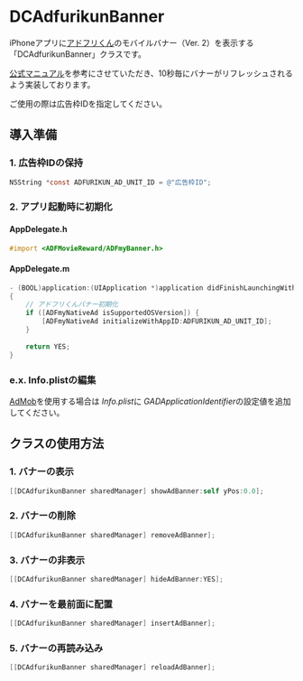 # DCAdfurikunBanner

iPhoneアプリに[アドフリくん](https://adfurikun.jp/ "アドフリくん")のモバイルバナー（Ver. 2）を表示する「DCAdfurikunBanner」クラスです。

[公式マニュアル](https://github.com/glossom-dev/AdfurikunSDK-iOS/wiki "公式マニュアル")を参考にさせていただき、10秒毎にバナーがリフレッシュされるよう実装しております。

ご使用の際は広告枠IDを指定してください。

## 導入準備

### 1. 広告枠IDの保持

```objective-c
NSString *const ADFURIKUN_AD_UNIT_ID = @"広告枠ID";
```

### 2. アプリ起動時に初期化

#### AppDelegate.h

```objective-c
#import <ADFMovieReward/ADFmyBanner.h>
```

#### AppDelegate.m

```objective-c
- (BOOL)application:(UIApplication *)application didFinishLaunchingWithOptions:(NSDictionary *)launchOptions
{
    // アドフリくんバナー初期化
    if ([ADFmyNativeAd isSupportedOSVersion]) {
        [ADFmyNativeAd initializeWithAppID:ADFURIKUN_AD_UNIT_ID];
    }
    
    return YES;
}
```

### e.x. Info.plistの編集

[AdMob](https://admob.google.com/intl/ja/home/ "AdMob")を使用する場合は *Info.plist*に *GADApplicationIdentifier*の設定値を追加してください。

## クラスの使用方法

### 1. バナーの表示

```objective-c
[[DCAdfurikunBanner sharedManager] showAdBanner:self yPos:0.0];
```

### 2. バナーの削除

```objective-c
[[DCAdfurikunBanner sharedManager] removeAdBanner];
```

### 3. バナーの非表示

```objective-c
[[DCAdfurikunBanner sharedManager] hideAdBanner:YES];
```

### 4. バナーを最前面に配置

```objective-c
[[DCAdfurikunBanner sharedManager] insertAdBanner];
```

### 5. バナーの再読み込み

```objective-c
[[DCAdfurikunBanner sharedManager] reloadAdBanner];
```